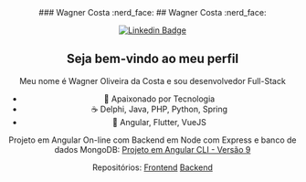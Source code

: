 <div align="center">
### Wagner Costa :nerd_face:
## Wagner Costa :nerd_face:
 

[![Linkedin Badge](https://img.shields.io/badge/-LinkedIn-blue?style=flat-square&logo=Linkedin&logoColor=white)](https://www.linkedin.com/in/wagnercostta/)

## Seja bem-vindo ao meu perfil

Meu nome é Wagner Oliveira da Costa e sou desenvolvedor Full-Stack

- :blue_heart: Apaixonado por Tecnologia
- :coffee: Delphi, Java, PHP, Python, Spring
- :star_struck: Angular, Flutter, VueJS


Projeto em Angular On-line com Backend em Node com Express e banco de dados MongoDB:
[Projeto em Angular CLI - Versão 9](https://angular-9-crud-front-and-back-end-cod3er.vercel.app/products)

Repositórios: [Frontend](https://github.com/wgcostta/angular-9-CRUD-frontAndBackEnd-Cod3er) [Backend](https://github.com/wgcostta/node-express-backend-mongoDB-online) 
</div>
